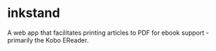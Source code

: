 # inkstand

A web app that facilitates printing articles to PDF for ebook support - primarily the Kobo EReader.


